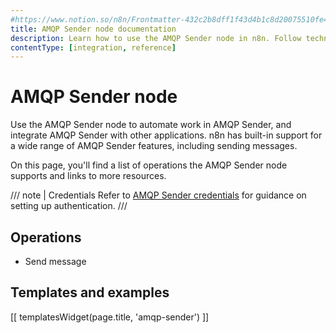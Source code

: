 ```yaml
---
#https://www.notion.so/n8n/Frontmatter-432c2b8dff1f43d4b1c8d20075510fe4
title: AMQP Sender node documentation
description: Learn how to use the AMQP Sender node in n8n. Follow technical documentation to integrate AMQP Sender node into your workflows.
contentType: [integration, reference]
---
```


# AMQP Sender node

Use the AMQP Sender node to automate work in AMQP Sender, and integrate AMQP Sender with other applications. n8n has built-in support for a wide range of AMQP Sender features, including sending messages.

On this page, you'll find a list of operations the AMQP Sender node supports and links to more resources.

/// note | Credentials
Refer to [AMQP Sender credentials](/integrations/builtin/credentials/amqp/) for guidance on setting up authentication. 
///

## Operations

- Send message

## Templates and examples

<!-- see https://www.notion.so/n8n/Pull-in-templates-for-the-integrations-pages-37c716837b804d30a33b47475f6e3780 -->
[[ templatesWidget(page.title, 'amqp-sender') ]]
